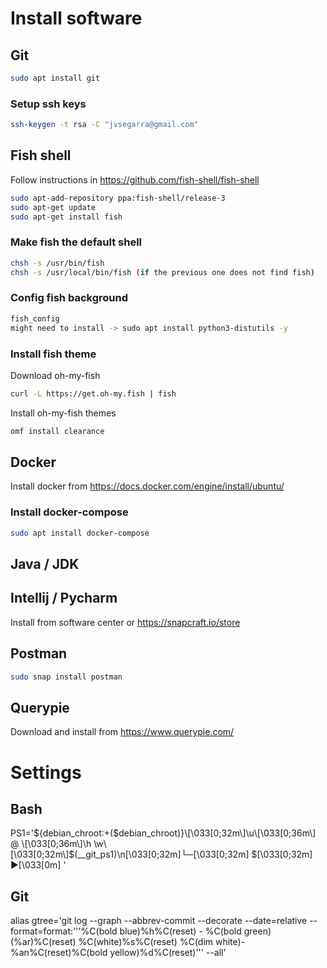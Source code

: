 # Install software
## Git
```bash
sudo apt install git
```

### Setup ssh keys
```bash
ssh-keygen -t rsa -C "jvsegarra@gmail.com"
```

## Fish shell
Follow instructions in <https://github.com/fish-shell/fish-shell>

```bash
sudo apt-add-repository ppa:fish-shell/release-3
sudo apt-get update
sudo apt-get install fish
```

### Make fish the default shell
```bash
chsh -s /usr/bin/fish
chsh -s /usr/local/bin/fish (if the previous one does not find fish)
```

### Config fish background
```bash
fish_config
might need to install -> sudo apt install python3-distutils -y 
```

### Install fish theme
Download oh-my-fish
```bash
curl -L https://get.oh-my.fish | fish
```

Install oh-my-fish themes
```bash
omf install clearance
```

## Docker
Install docker from <https://docs.docker.com/engine/install/ubuntu/>

### Install docker-compose
```bash
sudo apt install docker-compose
```

## Java / JDK


## Intellij / Pycharm
Install from software center or <https://snapcraft.io/store>

## Postman
```bash
sudo snap install postman
```

## Querypie
Download and install from <https://www.querypie.com/>


# Settings
## Bash

PS1='${debian_chroot:+($debian_chroot)}\[\033[0;32m\]\u\[\033[0;36m\] @ \[\033[0;36m\]\h \w\[\033[0;32m\]$(__git_ps1)\n\[\033[0;32m\]└─\[\033[0;32m\] \$\[\033[0;32m\] ▶\[\033[0m\] '

## Git

alias gtree='git log --graph --abbrev-commit --decorate --date=relative --format=format:'\''%C(bold blue)%h%C(reset) - %C(bold green)(%ar)%C(reset) %C(white)%s%C(reset) %C(dim white)- %an%C(reset)%C(bold yellow)%d%C(reset)'\'' --all'
